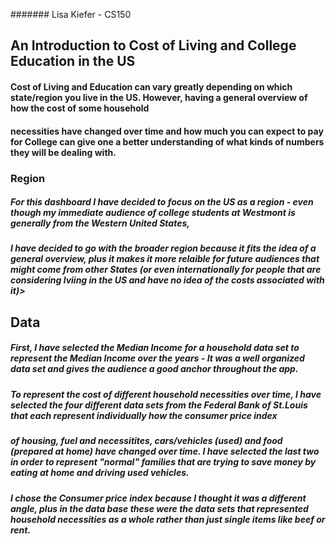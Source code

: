 ####### Lisa Kiefer - CS150

## An Introduction to Cost of Living and College Education in the US

#### Cost of Living and Education can vary greatly depending on which state/region you live in the US. However, having a general overview of how the cost of some household 
#### necessities have changed over time and how much you can expect to pay for College can give one a better understanding of what kinds of numbers they will be dealing with.

### Region
##### For this dashboard I have decided to focus on the US as a region - even though my immediate audience of college students at Westmont is generally from the Western United States,
##### I have decided to go with the broader region because it fits the idea of a general overview, plus it makes it more relaible for future audiences that might come from other States (or even internationally for people that are considering lviing in the US and have no idea of the costs associated with it)>

## Data 
##### First, I have selected the Median Income for a household data set to represent the Median Income over the years - It was a well organized data set and gives the audience a good anchor throughout the app. 
##### To represent the cost of different household necessities over time, I have selected the four different data sets from the Federal Bank of St.Louis that each represent individually how the consumer price index
##### of housing, fuel and necessitites, cars/vehicles (used) and food (prepared at home) have changed over time. I have selected the last two in order to represent "normal" families that are trying to save money by eating at home and driving used vehicles.
##### I chose the Consumer price index because I thought it was a different angle, plus in the data base these were the data sets that represented household necessities as a whole rather than just single items like beef or rent.


